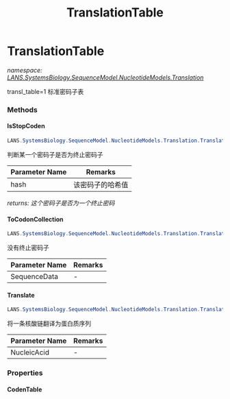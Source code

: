 ﻿---
title: TranslationTable
---

# TranslationTable
_namespace: [LANS.SystemsBiology.SequenceModel.NucleotideModels.Translation](N-LANS.SystemsBiology.SequenceModel.NucleotideModels.Translation.html)_

transl_table=1 标准密码子表

### Methods

#### IsStopCoden
```csharp
LANS.SystemsBiology.SequenceModel.NucleotideModels.Translation.TranslationTable.IsStopCoden(System.Int32)
```
判断某一个密码子是否为终止密码子

|Parameter Name|Remarks|
|--------------|-------|
|hash|该密码子的哈希值|

_returns: 这个密码子是否为一个终止密码_

#### ToCodonCollection
```csharp
LANS.SystemsBiology.SequenceModel.NucleotideModels.Translation.TranslationTable.ToCodonCollection(LANS.SystemsBiology.SequenceModel.NucleotideModels.NucleicAcid)
```
没有终止密码子

|Parameter Name|Remarks|
|--------------|-------|
|SequenceData|-|


#### Translate
```csharp
LANS.SystemsBiology.SequenceModel.NucleotideModels.Translation.TranslationTable.Translate(System.String,System.Boolean)
```
将一条核酸链翻译为蛋白质序列

|Parameter Name|Remarks|
|--------------|-------|
|NucleicAcid|-|




### Properties

#### CodenTable


